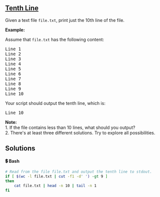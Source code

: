 ## [Tenth Line](https://leetcode.com/problems/tenth-line)

<p>Given a text file&nbsp;<code>file.txt</code>, print&nbsp;just the 10th line of the&nbsp;file.</p>

<p><strong>Example:</strong></p>

<p>Assume that <code>file.txt</code> has the following content:</p>

<pre>
Line 1
Line 2
Line 3
Line 4
Line 5
Line 6
Line 7
Line 8
Line 9
Line 10
</pre>

<p>Your script should output the tenth line, which is:</p>

<pre>
Line 10
</pre>

<div class="spoilers"><b>Note:</b><br />
1. If the file contains less than 10 lines, what should you output?<br />
2. There&#39;s at least three different solutions. Try to explore all possibilities.</div>


## Solutions
#### 💲 Bash
```bash
# Read from the file file.txt and output the tenth line to stdout.
if [ $(wc -l file.txt | cut -f1 -d' ') -gt 9 ]
then
    cat file.txt | head -n 10 | tail -n 1
fi
```
